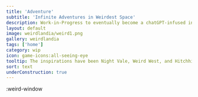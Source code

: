 ```yaml
---
title: 'Adventure'
subtitle: 'Infinite Adventures in Weirdest Space'
description: Work-in-Progress to eventually become a chatGPT-infused infinite text adventure
layout: default
image: weirdlandia/weird1.png
gallery: weirdlandia
tags: ['home']
category: wip
icon: game-icons:all-seeing-eye
tooltip: The inspirations have been Night Vale, Weird West, and Hitchhiker's Guide to the Galaxy. (Game function inspirations were Kingdom of Loathing, the Hitchhiker's Guide to the Galaxy text adventure, Zork, and every other text-adventure)
sort: text
underConstruction: true
---
```


:weird-window
